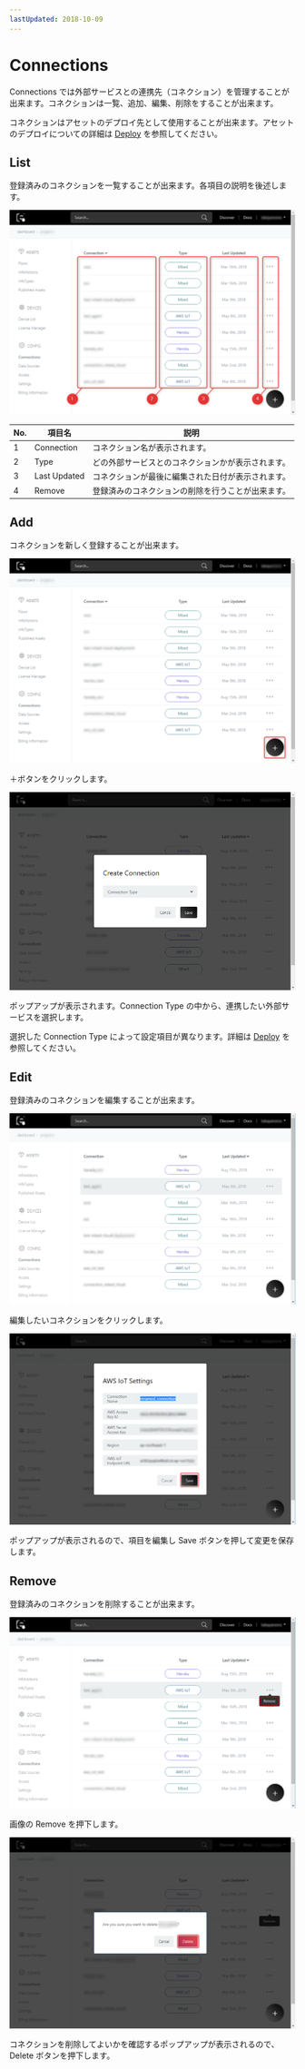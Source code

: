 ```yaml
---
lastUpdated: 2018-10-09
---
```


# Connections

Connections では外部サービスとの連携先（コネクション）を管理することが出来ます。コネクションは一覧、追加、編集、削除をすることが出来ます。

コネクションはアセットのデプロイ先として使用することが出来ます。アセットのデプロイについての詳細は [Deploy](../Deploy/index.md) を参照してください。

## List

登録済みのコネクションを一覧することが出来ます。各項目の説明を後述します。

![listOfConnections](./../../img/Config/Config-listOfConnections.png)

| No. | 項目名 | 説明 |
| --- | --- | --- |
| 1 | Connection | コネクション名が表示されます。 |
| 2 | Type | どの外部サービスとのコネクションかが表示されます。 |
| 3 | Last Updated | コネクションが最後に編集された日付が表示されます。 |
| 4 | Remove | 登録済みのコネクションの削除を行うことが出来ます。 |

## Add

コネクションを新しく登録することが出来ます。

![addConnections](./../../img/Config/Config-addConnections.png)

＋ボタンをクリックします。

![chooseConnectionType](./../../img/Config/Config-chooseConnectionType.png)

ポップアップが表示されます。Connection Type の中から、連携したい外部サービスを選択します。

選択した Connection Type によって設定項目が異なります。詳細は [Deploy](../Deploy/index.md) を参照してください。

## Edit

登録済みのコネクションを編集することが出来ます。

![editConnections01](./../../img/Config/Config-editConnections01.png)

編集したいコネクションをクリックします。

![editConnections02](./../../img/Config/Config-editConnections02.png)

ポップアップが表示されるので、項目を編集し Save ボタンを押して変更を保存します。

## Remove

登録済みのコネクションを削除することが出来ます。

![removeConnections01](./../../img/Config/Config-removeConnections01.png)

画像の Remove を押下します。

![removeConnections02](./../../img/Config/Config-removeConnections02.png)

コネクションを削除してよいかを確認するポップアップが表示されるので、Delete ボタンを押下します。